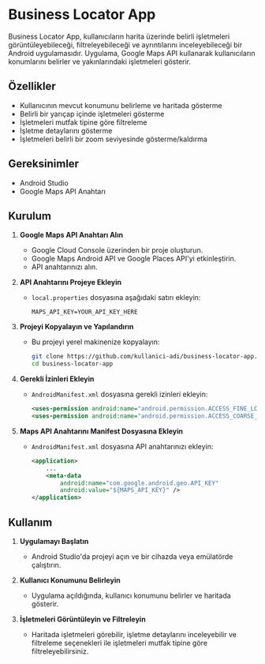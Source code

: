 # Business Locator App

Business Locator App, kullanıcıların harita üzerinde belirli işletmeleri görüntüleyebileceği, filtreleyebileceği ve ayrıntılarını inceleyebileceği bir Android uygulamasıdır. Uygulama, Google Maps API kullanarak kullanıcıların konumlarını belirler ve yakınlarındaki işletmeleri gösterir.

## Özellikler

- Kullanıcının mevcut konumunu belirleme ve haritada gösterme
- Belirli bir yarıçap içinde işletmeleri gösterme
- İşletmeleri mutfak tipine göre filtreleme
- İşletme detaylarını gösterme
- İşletmeleri belirli bir zoom seviyesinde gösterme/kaldırma

## Gereksinimler

- Android Studio
- Google Maps API Anahtarı

## Kurulum

1. **Google Maps API Anahtarı Alın**

   - Google Cloud Console üzerinden bir proje oluşturun.
   - Google Maps Android API ve Google Places API'yi etkinleştirin.
   - API anahtarınızı alın.

2. **API Anahtarını Projeye Ekleyin**

   - `local.properties` dosyasına aşağıdaki satırı ekleyin:
     ```
     MAPS_API_KEY=YOUR_API_KEY_HERE
     ```

3. **Projeyi Kopyalayın ve Yapılandırın**

   - Bu projeyi yerel makinenize kopyalayın:
     ```bash
     git clone https://github.com/kullanici-adi/business-locator-app.git
     cd business-locator-app
     ```

4. **Gerekli İzinleri Ekleyin**

   - `AndroidManifest.xml` dosyasına gerekli izinleri ekleyin:
     ```xml
     <uses-permission android:name="android.permission.ACCESS_FINE_LOCATION" />
     <uses-permission android:name="android.permission.ACCESS_COARSE_LOCATION" />
     ```

5. **Maps API Anahtarını Manifest Dosyasına Ekleyin**

   - `AndroidManifest.xml` dosyasına API anahtarınızı ekleyin:
     ```xml
     <application>
         ...
         <meta-data
             android:name="com.google.android.geo.API_KEY"
             android:value="${MAPS_API_KEY}" />
     </application>
     ```

## Kullanım

1. **Uygulamayı Başlatın**

   - Android Studio'da projeyi açın ve bir cihazda veya emülatörde çalıştırın.

2. **Kullanıcı Konumunu Belirleyin**

   - Uygulama açıldığında, kullanıcı konumunu belirler ve haritada gösterir.

3. **İşletmeleri Görüntüleyin ve Filtreleyin**

   - Haritada işletmeleri görebilir, işletme detaylarını inceleyebilir ve filtreleme seçenekleri ile işletmeleri mutfak tipine göre filtreleyebilirsiniz.


